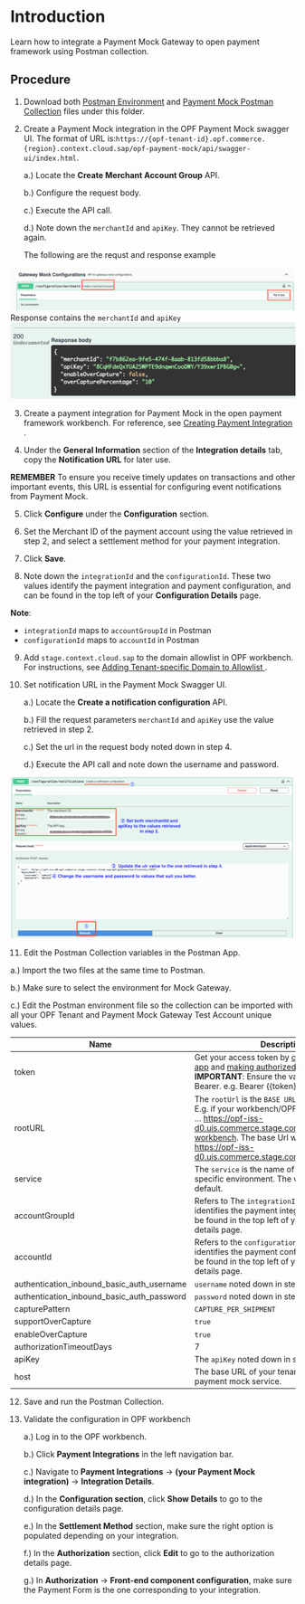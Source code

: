 # Introduction
Learn how to integrate a Payment Mock Gateway to open payment framework using Postman collection.

## Procedure
1.	Download both [Postman Environment](PaymentMock%20-%20PAYMENT_PAGE%20-%20PARTIAL_CHARGE%20-%20OPF_Environment_configuration.json) and [Payment Mock Postman Collection](PaymentMock%20-%20PAYMENT_PAGE%20-%20PARTIAL_CHARGE_Provider_configuration.json) files under this folder.

2.	Create a Payment Mock integration in the OPF Payment Mock swagger UI. The format of URL is:``https://{opf-tenant-id}.opf.commerce.{region}.context.cloud.sap/opf-payment-mock/api/swagger-ui/index.html``.

    a.) Locate the **Create Merchant Account Group** API.
   
    b.) Configure the request body.
   
    c.) Execute the API call.

    d.) Note down the ``merchantId`` and ``apiKey``. They cannot be retrieved again.

   	The following are the requst and response example 

![](images/create_merchant_id_step.png)
   	Response contains the ``merchantId`` and ``apiKey``  
![](images/response_example.png)

3. Create a payment integration for Payment Mock in the open payment framework workbench. For reference, see [Creating Payment Integration
   ](https://help.sap.com/docs/OPEN_PAYMENT_FRAMEWORK/3580ff1b17144b8780c055bbb7c2bed3/20a64f954df1425391757759011e7e6b.html).

4.	Under the **General Information** section of the **Integration details** tab, copy the **Notification URL** for later use.

**REMEMBER**
To ensure you receive timely updates on transactions and other important events, this URL is essential for configuring event notifications from Payment Mock.

5.	Click **Configure** under the **Configuration** section.

6.	Set the Merchant ID of the payment account using the value retrieved in step 2, and select a settlement method for your payment integration.

7.	Click **Save**.

8.	Note down the ``integrationId`` and the ``configurationId``. These two values identify the payment integration and payment configuration, and can be found in the top left of your **Configuration Details** page.

   **Note**:
   * ``integrationId`` maps to ``accountGroupId`` in Postman
   * ``configurationId`` maps to ``accountId`` in Postman
   
9.	Add ``stage.context.cloud.sap`` to the domain allowlist in OPF workbench. For instructions, see [Adding Tenant-specific Domain to Allowlist
](https://help.sap.com/docs/OPEN_PAYMENT_FRAMEWORK/3580ff1b17144b8780c055bbb7c2bed3/a6836485b4494cfaad4033b4ee7a9c64.html).

10.	Set notification URL in the Payment Mock Swagger UI.

    a.) Locate the **Create a notification configuration** API.

    b.) Fill the request parameters ``merchantId`` and ``apiKey`` use the value retrieved in step 2.

    c.) Set the url in the request body noted down in step 4.

    d.) Execute the API call and note down the username and password.

![](images/create_notification_config.png)

11.	Edit the Postman Collection variables in the Postman App.

   a.) Import the two files at the same time to Postman.

   b.) Make sure to select the environment for Mock Gateway.

   c.) Edit the Postman environment file so the collection can be imported with all your OPF Tenant and Payment Mock Gateway Test Account unique values.
   
| Name                                                                                 | Description                                                                                                                                                                                                                                                                                                                                                                                                              
| ------------------------------------------------------------------------------------ |--------------------------------------------------------------------------------------------------------------------------------------------------------------------------------------------------------------------------------------------------------------------------------------------------------------------------------------------------------------------------------------------------------------------------|
| token                                                                                | Get your access token by [creating an external app](https://help.sap.com/docs/OPEN_PAYMENT_FRAMEWORK/8ccca5bb539a49258e924b467ee4e1c2/d927d21974fe4b368e063f72733bf0fe.html) and [making authorized API calls](https://help.sap.com/docs/OPEN_PAYMENT_FRAMEWORK/8ccca5bb539a49258e924b467ee4e1c2/40c792e66e2942209dc853a43533d78d.html). **IMPORTANT**: Ensure the value is prefixed with Bearer. e.g. Bearer {{token}}. |                  
| rootURL                                                                              | The ``rootUrl`` is the ``BASE URL`` of your OPF tenant.  E.g. if your workbench/OPF cockpit url was this … https://opf-iss-d0.uis.commerce.stage.context.cloud.sap/opf-workbench. The base Url would be: https://opf-iss-d0.uis.commerce.stage.context.cloud.sap.                                                                                                                                                        | 
| service                                                                              | The ``service`` is the name of your OPF service in specific environment. The value is ``opf`` by default.                                                                                                                                                                                                                                                                                                                |                 
| accountGroupId                                                                      | Refers to The ``integrationId`` value that identifies the payment integration, which can be found in the top left of your configuration details page.                                                                                                                                                                                                                                                                    |                  
| accountId	                                                                    | Refers to the ``configurationId`` value that identifies the payment confguration, which can be found in the top left of your configuration details page.                                                                                                                                                                                                                                                                 |                                                                       
| authentication_inbound_basic_auth_username                                           | ``username`` noted down in step 10.                                                                                                                                                                                                                                                                                                                                                                                      |                  
| authentication_inbound_basic_auth_password                                           | ``password`` noted down in step 10.                                                                                                                                                                                                                                                                                                                                                                                      |                  
| capturePattern                                                                       | ``CAPTURE_PER_SHIPMENT``                                                                                                                                                                                                                                                                                                                                                                                                 |                  
| supportOverCapture                                                                   | ``true``                                                                                                                                                                                                                                                                                                                                                                                                                 |                  
| enableOverCapture                                                                    | ``true``                                                                                                                                                                                                                                                                                                                                                                                                                 |                  
| authorizationTimeoutDays                                                             | 7                                                                                                                                                                                                                                                                                                                                                                                                                        |                  
| apiKey                                                                               | The ``apiKey`` noted down in step 2.                                                                                                                                                                                                                                                                                                                                                                                     |                  
| host                                                                                 | The base URL of your tenant account in OPF payment mock service.                                                                                                                                                                                                                                                                                                                                                         |                  
              
12.	Save and run the Postman Collection.


13.	Validate the configuration in OPF workbench

     a.) Log in to the OPF workbench.
   
     b.) Click **Payment Integrations** in the left navigation bar.
   
     c.) Navigate to **Payment Integrations** -> **(your Payment Mock integration)** -> **Integration Details**.
   
     d.) In the **Configuration section**, click **Show Details** to go to the configuration details page.
   
     e.) In the **Settlement Method** section, make sure the right option is populated depending on your integration.
   
     f.) In the **Authorization** section, click **Edit** to go to the authorization details page.
   
     g.) In **Authorization** -> **Front-end component configuration**, make sure the Payment Form is the one corresponding to your integration.


      





